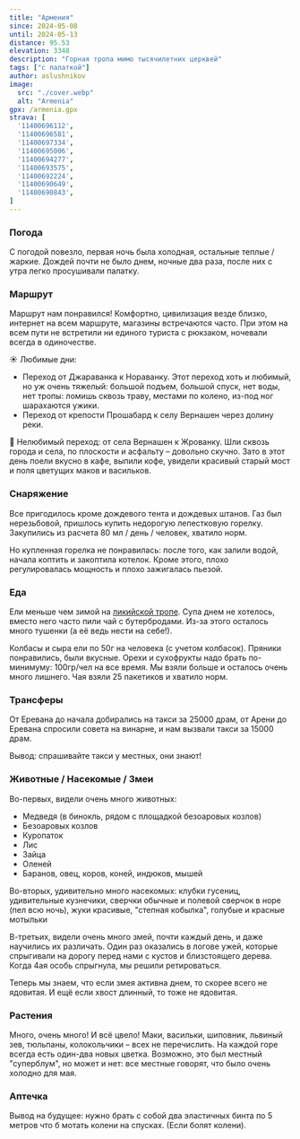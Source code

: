 ```yaml
---
title: "Армения"
since: 2024-05-08
until: 2024-05-13
distance: 95.53
elevation: 3348
description: "Горная тропа мимо тысячилетних церквей"
tags: ["с палаткой"]
author: aslushnikov
image:
  src: "./cover.webp"
  alt: "Armenia"
gpx: /armenia.gpx
strava: [
  '11400696112',
  '11400696581',
  '11400697334',
  '11400695006',
  '11400694277',
  '11400693575',
  '11400692224',
  '11400690649',
  '11400690843',
]
---
```


### Погода

С погодой повезло, первая ночь была холодная, остальные теплые / жаркие. Дождей почти не было днем, ночные два раза, после них с утра легко просушивали палатку.

### Маршрут

Маршрут нам понравился! Комфортно, цивилизация везде близко, интернет на всем маршруте, магазины встречаются часто. При этом на всем пути не встретили ни единого туриста с рюкзаком, ночевали всегда в одиночестве.

☀️ Любимые дни:

* Переход от Джараванка к Нораванку. Этот переход хоть и любимый, но уж очень тяжелый: большой подъем, большой спуск, нет воды, нет тропы: ломишь сквозь траву, местами по колено, из-под ног шарахаются ужики.
* Переход от крепости Прошабард к селу Вернашен через долину реки.

🤬 Нелюбимый переход: от села Вернашен к Жрованку. Шли сквозь города и села, по плоскости и асфальту – довольно скучно. Зато в этот день поели вкусно в кафе, выпили кофе, увидели красивый старый мост и поля цветущих маков и васильков.

### Снаряжение

Все пригодилось кроме дождевого тента и дождевых штанов. Газ был нерезьбовой, пришлось купить недорогую лепестковую горелку. Закупились из расчета 80 мл / день / человек, хватило норм. 

Но купленная горелка не понравилась: после того, как залили водой, начала коптить и закоптила котелок. Кроме этого, плохо регулировалась мощность и плохо зажигалась пьезой.

### Еда

Ели меньше чем зимой на [ликийской тропе](../lycian-way/). Супа днем не хотелось, вместо него часто пили чай с бутербродами. Из-за этого осталось много тушенки (а её ведь нести на себе!).

Колбасы и сыра ели по 50г на человека (с учетом колбасок). Пряники понравились, были вкусные. Орехи и сухофрукты надо брать по-минимуму: 100гр/чел на все время. Мы взяли больше и осталось очень много лишнего. Чая взяли 25 пакетиков и хватило норм.

### Трансферы

От Еревана до начала добирались на такси за 25000 драм, от Арени до Еревана спросили совета на винарне, и нам вызвали такси за 15000 драм.

Вывод: спрашивайте такси у местных, они знают!

### Животные / Насекомые / Змеи

Во-первых, видели очень много животных:

* Медведя (в бинокль, рядом с площадкой безоаровых козлов)
* Безоаровых козлов
* Куропаток
* Лис
* Зайца
* Оленей
* Баранов, овец, коров, коней, индюков, мышей

Во-вторых, удивительно много насекомых: клубки гусениц, удивительные кузнечики, сверчки обычные и полевой сверчок в норе (пел всю ночь), жуки красивые, "степная кобылка", голубые и красные мотыльки

В-третьих, видели очень много змей, почти каждый день, и даже научились их различать. Один раз оказались в логове ужей, которые спрыгивали на дорогу перед нами с кустов и близстоящего дерева. Когда 4ая особь спрыгнула, мы решили ретироваться.

Теперь мы знаем, что если змея активна днем, то скорее всего не ядовитая. И ещё если хвост длинный, то тоже не ядовитая.

### Растения

Много, очень много! И всё цвело! Маки, васильки, шиповник, львиный зев, тюльпаны, колокольчики – всех не перечислить. На каждой горе всегда есть один-два новых цветка. Возможно, это был местный "суперблум", но может и нет: все местные говорят, что было очень холодно для мая. 

### Аптечка

Вывод на будущее: нужно брать с собой два эластичных бинта по 5 метров что б мотать колени на спусках. (Если болят колени).
